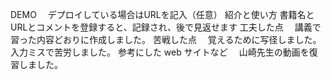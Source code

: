 DEMO
　デプロイしている場合はURLを記入（任意）
紹介と使い方
 書籍名とURLとコメントを登録すると、記録され、後で見返せます
工夫した点
　講義で習った内容どおりに作成しました。
苦戦した点
　覚えるために写径しました。入力ミスで苦労しました。
参考にした web サイトなど
　山崎先生の動画を復習しました。